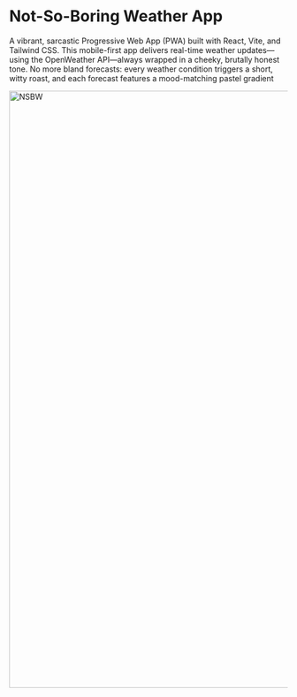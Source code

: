 # Not-So-Boring Weather App

A vibrant, sarcastic Progressive Web App (PWA) built with React, Vite, and Tailwind CSS. This mobile-first app delivers real-time weather updates—using the OpenWeather API—always wrapped in a cheeky, brutally honest tone. No more bland forecasts: every weather condition triggers a short, witty roast, and each forecast features a mood-matching pastel gradient

<img width="1920" height="1080" alt="NSBW" src="https://github.com/user-attachments/assets/53bca6a4-805a-40a7-8ca3-cbe5c41d240b" />
